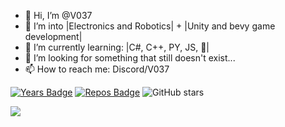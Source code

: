 - 👋 Hi, I’m @V037
- 👀 I’m into |Electronics and Robotics| + |Unity and bevy game development|
- 🌱 I’m currently learning: |C#, C++, PY, JS, 🦀|
- 💞️ I’m looking for something that still doesn't exist...
- 📫 How to reach me: Discord/V037

[![Years Badge](https://badges.pufler.dev/years/V037)](https://badges.pufler.dev)  [![Repos Badge](https://badges.pufler.dev/repos/V037)](https://badges.pufler.dev)  <img src="https://img.shields.io/github/stars/V037/badge-it?color=brightgreen" alt="GitHub stars">


<img id="result" style="display: block;" src="https://count.getloli.com/get/@V037?theme=gelbooru"> 
